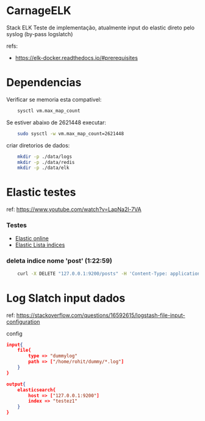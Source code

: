 # CarnageELK
Stack ELK Teste de implementação, atualmente input do elastic direto pelo syslog (by-pass logslatch)

refs: 
- https://elk-docker.readthedocs.io/#prerequisites

# Dependencias
Verificar se memoria esta compativel:
```bash
    sysctl vm.max_map_count
```

Se estiver abaixo de 2621448 executar:

```bash
    sudo sysctl -w vm.max_map_count=2621448 
```

criar diretorios de dados:
```bash
    mkdir -p ./data/logs
    mkdir -p ./data/redis
    mkdir -p ./data/elk
```

# Elastic testes
ref: https://www.youtube.com/watch?v=LapNa2l-7VA

### Testes
- [Elastic online](http://127.0.0.1:9200) 
- [Elastic Lista indices](http://127.0.0.1:9200/_cat/indices?v) 

### deleta indice nome 'post' (1:22:59)
```bash
    curl -X DELETE "127.0.0.1:9200/posts" -H 'Content-Type: application/json'
```

# Log Slatch input dados 
ref: https://stackoverflow.com/questions/16592615/logstash-file-input-configuration

config
```json
input{
    file{
        type => "dummylog"
        path => ["/home/rohit/dummy/*.log"]
    }
}

output{
    elasticsearch{
        host => ["127.0.0.1:9200"]
        index => "testez1"
    }
}
```
